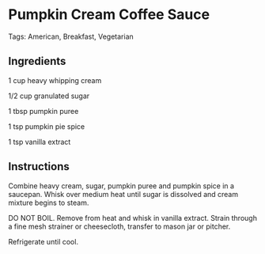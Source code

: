 # Pumpkin Cream Coffee Sauce

Tags: American, Breakfast, Vegetarian



## Ingredients

1 cup heavy whipping cream

1/2 cup granulated sugar

1 tbsp pumpkin puree

1 tsp pumpkin pie spice

1 tsp vanilla extract



## Instructions

Combine heavy cream, sugar, pumpkin puree and pumpkin spice in a saucepan. Whisk over medium heat until sugar is dissolved and cream mixture begins to steam.

DO NOT BOIL. Remove from heat and whisk in vanilla extract. Strain through a fine mesh strainer or cheesecloth, transfer to mason jar or pitcher.

Refrigerate until cool.
